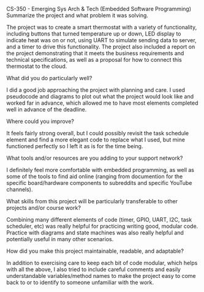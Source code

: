 CS-350 - Emerging Sys Arch & Tech (Embedded Software Programming)
Summarize the project and what problem it was solving.

The project was to create a smart thermostat with a variety of functionality, including buttons that turned temperature up or down, LED display to indicate heat was on or not, using UART to simulate sending data to server, and a timer to drive this functionality. The project also included a report on the project demonstrating that it meets the business requirements and technical specifications, as well as a proposal for how to connect this thermostat to the cloud.

What did you do particularly well?

I did a good job approaching the project with planning and care. I used pseudocode and diagrams to plot out what the project would look like and worked far in advance, which allowed me to have most elements completed well in advance of the deadline.

Where could you improve?

It feels fairly strong overall, but I could possibly revisit the task schedule element and find a more elegant code to replace what I used, but mine functioned perfectly so I left it as is for the time being.

What tools and/or resources are you adding to your support network?

I definitely feel more comfortable with embedded programming, as well as some of the tools to find aid online (ranging from documention for the specific board/hardware components to subreddits and specific YouTube channels).

What skills from this project will be particularly transferable to other projects and/or course work?

Combining many different elements of code (timer, GPIO, UART, I2C, task scheduler, etc) was really helpful for practicing writing good, modular code. Practice with diagrams and state machines was also really helpful and potentially useful in many other scenarios.

How did you make this project maintainable, readable, and adaptable?

In addition to exercising care to keep each bit of code modular, which helps with all the above, I also tried to include careful comments and easily understandable variables/method names to make the project easy to come back to or to identify to someone unfamiliar with the work.

